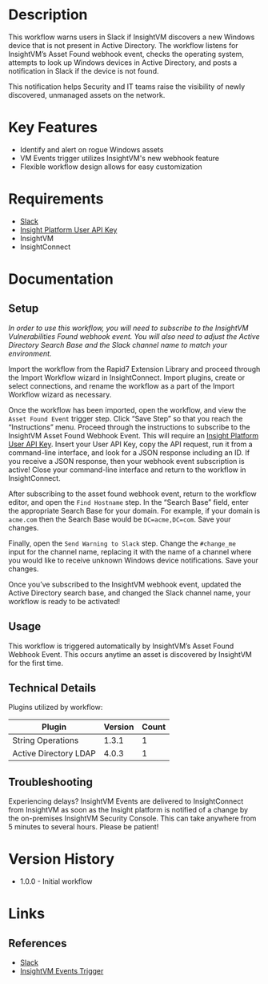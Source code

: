# Description

This workflow warns users in Slack if InsightVM discovers a new Windows device that is not present in Active Directory. The workflow listens for InsightVM’s Asset Found webhook event, checks the operating system, attempts to look up Windows devices in Active Directory, and posts a notification in Slack if the device is not found.

This notification helps Security and IT teams raise the visibility of newly discovered, unmanaged assets on the network.

# Key Features

* Identify and alert on rogue Windows assets
* VM Events trigger utilizes InsightVM's new webhook feature
* Flexible workflow design allows for easy customization

# Requirements

* [Slack](https://insightconnect.help.rapid7.com/docs/configure-slack-for-chatops)
* [Insight Platform User API Key](https://docs.rapid7.com/insight/managing-platform-api-keys#generating-a-user-key)
* InsightVM
* InsightConnect

# Documentation

## Setup

*In order to use this workflow, you will need to subscribe to the InsightVM Vulnerabilities Found webhook event. You will also need to adjust the Active Directory Search Base and the Slack channel name to match your environment.*

Import the workflow from the Rapid7 Extension Library and proceed through the Import Workflow wizard in InsightConnect. Import plugins, create or select connections, and rename the workflow as a part of the Import Workflow wizard as necessary.

Once the workflow has been imported, open the workflow, and view the `Asset Found Event` trigger step. Click “Save Step” so that you reach the “Instructions” menu. Proceed through the instructions to subscribe to the InsightVM Asset Found Webhook Event. This will require an [Insight Platform User API Key](https://docs.rapid7.com/insight/managing-platform-api-keys#generating-a-user-key). Insert your User API Key, copy the API request, run it from a command-line interface, and look for a JSON response including an ID. If you receive a JSON response, then your webhook event subscription is active! Close your command-line interface and return to the workflow in InsightConnect.

After subscribing to the asset found webhook event, return to the workflow editor, and open the `Find Hostname` step. In the “Search Base” field, enter the appropriate Search Base for your domain. For example, if your domain is `acme.com` then the Search Base would be `DC=acme,DC=com`. Save your changes.

Finally, open the `Send Warning to Slack` step. Change the `#change_me    ` input for the channel name, replacing it with the name of a channel where you would like to receive unknown Windows device notifications. Save your changes.

Once you’ve subscribed to the InsightVM webhook event, updated the Active Directory search base, and changed the Slack channel name, your workflow is ready to be activated!

## Usage

This workflow is triggered automatically by InsightVM’s Asset Found Webhook Event. This occurs anytime an asset is discovered by InsightVM for the first time.

## Technical Details

Plugins utilized by workflow:

|Plugin|Version|Count|
|----|----|--------|
|String Operations|1.3.1|1|
|Active Directory LDAP|4.0.3|1|

## Troubleshooting

Experiencing delays? InsightVM Events are delivered to InsightConnect from InsightVM as soon as the Insight platform is notified of a change by the on-premises InsightVM Security Console. This can take anywhere from 5 minutes to several hours. Please be patient!

# Version History

* 1.0.0 - Initial workflow

# Links

## References

* [Slack](https://slack.com)
* [InsightVM Events Trigger](https://docs.rapid7.com/insightconnect/set-up-an-insightvm-events-trigger)
